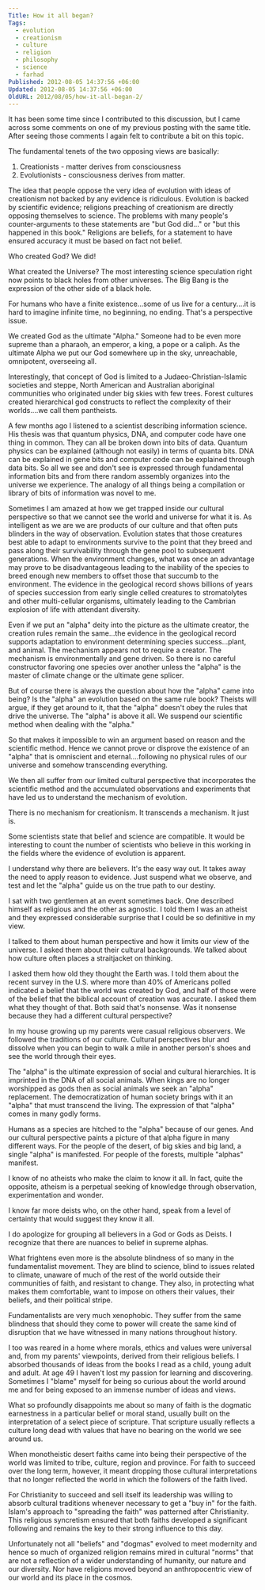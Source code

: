 ```yaml
---
Title: How it all began?
Tags:
  - evolution
  - creationism
  - culture
  - religion
  - philosophy
  - science
  - farhad
Published: 2012-08-05 14:37:56 +06:00
Updated: 2012-08-05 14:37:56 +06:00
OldURL: 2012/08/05/how-it-all-began-2/
---
```


It has been some time since I contributed to this discussion, but I came across some comments on one of my previous posting with the same title. After seeing those comments I again felt to contribute a bit on this topic.

The fundamental tenets of the two opposing views are basically:

1) 	Creationists - matter derives from consciousness
2) 	Evolutionists - consciousness derives from matter.

The idea that people oppose the very idea of evolution with ideas of creationism not backed by any evidence is ridiculous. Evolution is backed by scientific evidence; religions preaching of creationism are directly opposing themselves to science. The problems with many people's counter-arguments to these statements are "but God did..." or "but this happened in this book." Religions are beliefs, for a statement to have ensured accuracy it must be based on fact not belief.

Who created God? We did! 

What created the Universe? The most interesting science speculation right now points to black holes from other universes. The Big Bang is the expression of the other side of a black hole.

For humans who have a finite existence...some of us live for a century....it is hard to imagine infinite time, no beginning, no ending. That's a perspective issue.

We created God as the ultimate "Alpha." Someone had to be even more supreme than a pharaoh, an emperor, a king, a pope or a caliph. As the ultimate Alpha we put our God somewhere up in the sky, unreachable, omnipotent, overseeing all.

Interestingly, that concept of God is limited to a Judaeo-Christian-Islamic societies and steppe, North American and Australian aboriginal communities who originated under big skies with few trees. Forest cultures created hierarchical god constructs to reflect the complexity of their worlds....we call them pantheists.

A few months ago I listened to a scientist describing information science. His thesis was that quantum physics, DNA, and computer code have one thing in common. They can all be broken down into bits of data. Quantum physics can be explained (although not easily) in terms of quanta bits. DNA can be explained in gene bits and computer code can be explained through data bits. So all we see and don't see is expressed through fundamental information bits and from there random assembly organizes into the universe we experience. The analogy of all things being a compilation or library of bits of information was novel to me.

Sometimes I am amazed at how we get trapped inside our cultural perspective so that we cannot see the world and universe for what it is. As intelligent as we are we are products of our culture and that often puts blinders in the way of observation. Evolution states that those creatures best able to adapt to environments survive to the point that they breed and pass along their survivability through the gene pool to subsequent generations. When the environment changes, what was once an advantage may prove to be disadvantageous leading to the inability of the species to breed enough new members to offset those that succumb to the environment. The evidence in the geological record shows billions of years of species succession from early single celled creatures to stromatolytes and other multi-cellular organisms, ultimately leading to the Cambrian explosion of life with attendant diversity. 

Even if we put an "alpha" deity into the picture as the ultimate creator, the creation rules remain the same...the evidence in the geological record supports adaptation to environment determining species success...plant, and animal. The mechanism appears not to require a creator. The mechanism is environmentally and gene driven. So there is no careful constructor favoring one species over another unless the "alpha" is the master of climate change or the ultimate gene splicer.

But of course there is always the question about how the "alpha" came into being? Is the "alpha" an evolution based on the same rule book? Theists will argue, if they get around to it, that the "alpha" doesn't obey the rules that drive the universe. The "alpha" is above it all. We suspend our scientific method when dealing with the "alpha."

So that makes it impossible to win an argument based on reason and the scientific method. Hence we cannot prove or disprove the existence of an "alpha" that is omniscient and eternal....following no physical rules of our universe and somehow transcending everything.

We then all suffer from our limited cultural perspective that incorporates the scientific method and the accumulated observations and experiments that have led us to understand the mechanism of evolution.

There is no mechanism for creationism. It transcends a mechanism. It just is.

Some scientists state that belief and science are compatible. It would be interesting to count the number of scientists who believe in this working in the fields where the evidence of evolution is apparent.

I understand why there are believers. It's the easy way out. It takes away the need to apply reason to evidence. Just suspend what we observe, and test and let the "alpha" guide us on the true path to our destiny.

I sat with two gentlemen at an event sometimes back. One described himself as religious and the other as agnostic. I told them I was an atheist and they expressed considerable surprise that I could be so definitive in my view.

I talked to them about human perspective and how it limits our view of the universe. I asked them about their cultural backgrounds. We talked about how culture often places a straitjacket on thinking.

I asked them how old they thought the Earth was. I told them about the recent survey in the U.S. where more than 40% of Americans polled indicated a belief that the world was created by God, and half of those were of the belief that the biblical account of creation was accurate. I asked them what they thought of that. Both said that's nonsense. Was it nonsense because they had a different cultural perspective?

In my house growing up my parents were casual religious observers. We followed the traditions of our culture. Cultural perspectives blur and dissolve when you can begin to walk a mile in another person's shoes and see the world through their eyes. 

The "alpha" is the ultimate expression of social and cultural hierarchies. It is imprinted in the DNA of all social animals. When kings are no longer worshipped as gods then as social animals we seek an "alpha" replacement. The democratization of human society brings with it an "alpha" that must transcend the living. The expression of that "alpha" comes in many godly forms.

Humans as a species are hitched to the "alpha" because of our genes. And our cultural perspective paints a picture of that alpha figure in many different ways. For the people of the desert, of big skies and big land, a single "alpha" is manifested. For people of the forests, multiple "alphas" manifest.

I know of no atheists who make the claim to know it all. In fact, quite the opposite, atheism is a perpetual seeking of knowledge through observation, experimentation and wonder.

I know far more deists who, on the other hand, speak from a level of certainty that would suggest they know it all.

I do apologize for grouping all believers in a God or Gods as Deists. I recognize that there are nuances to belief in supreme alphas.

What frightens even more is the absolute blindness of so many in the fundamentalist movement. They are blind to science, blind to issues related to climate, unaware of much of the rest of the world outside their communities of faith, and resistant to change. They also, in protecting what makes them comfortable, want to impose on others their values, their beliefs, and their political stripe.

Fundamentalists are very much xenophobic. They suffer from the same blindness that should they come to power will create the same kind of disruption that we have witnessed in many nations throughout history.

I too was reared in a home where morals, ethics and values were universal and, from my parents' viewpoints, derived from their religious beliefs. I absorbed thousands of ideas from the books I read as a child, young adult and adult. At age 49 I haven't lost my passion for learning and discovering. Sometimes I "blame" myself for being so curious about the world around me and for being exposed to an immense number of ideas and views.

What so profoundly disappoints me about so many of faith is the dogmatic earnestness in a particular belief or moral stand, usually built on the interpretation of a select piece of scripture. That scripture usually reflects a culture long dead with values that have no bearing on the world we see around us. 

When monotheistic desert faiths came into being their perspective of the world was limited to tribe, culture, region and province. For faith to succeed over the long term, however, it meant dropping those cultural interpretations that no longer reflected the world in which the followers of the faith lived. 

For Christianity to succeed and sell itself its leadership was willing to absorb cultural traditions whenever necessary to get a "buy in" for the faith. Islam's approach to "spreading the faith" was patterned after Christianity. This religious syncretism ensured that both faiths developed a significant following and remains the key to their strong influence to this day.

Unfortunately not all "beliefs" and "dogmas" evolved to meet modernity and hence so much of organized religion remains mired in cultural "norms" that are not a reflection of a wider understanding of humanity, our nature and our diversity. Nor have religions moved beyond an anthropocentric view of our world and its place in the cosmos.


